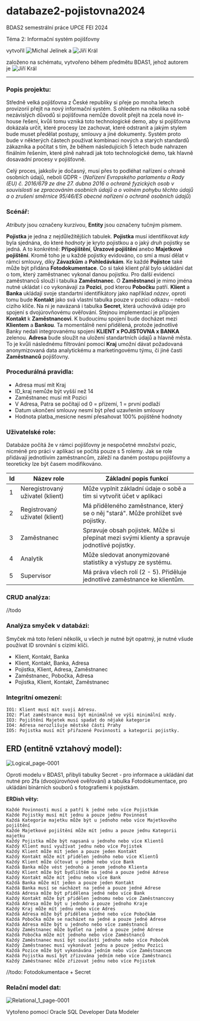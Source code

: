 # databaze2-pojistovna2024
BDAS2 semestrální práce UPCE FEI 2024

Téma 2: Informační systém pojišťovny

vytvořil ![Michal Jelínek](https://github.com/jelinekmi/) a ![Jiří Král](https://github.com/jitralar/)

založeno na schématu, vytvořeno během předmětu BDAS1, jehož autorem je ![Jiří Král](https://github.com/jitralar/) 
____
### Popis projektu:
Středně velká pojišťovna z České republiky si přeje po mnoha letech provizorií přejít na nový informační systém. S ohledem na několika na sobě nezávislých důvodů si pojišťovna nemůže dovolit přejít na zcela nové in-house řešení, kvůli tomu vzniká toto technologické demo, aby si pojišťovna dokázala určit, které procesy lze zachovat, které odstranit a jakým stylem bude muset předělat postupy, smlouvy a jiné dokumenty. Systém proto bude v některých částech používat kombinaci nových a starých standardů zákazníka a počítat s tím, že během následujících 5 letech bude nahrazen finálním řešením, které plně nahradí jak toto technologické demo, tak hlavně dosavadní procesy v pojišťovně.

Celý proces, jakkoliv je dočasný, musí přes to podléhat nařízení o ohraně osobních údajů, neboli GDPR - (_Nařízení Evropského parlamentu a Rady (EU) č. 2016/679 ze dne 27. dubna 2016 o ochraně fyzických osob v souvislosti se zpracováním osobních údajů a o volném pohybu těchto údajů a o zrušení směrnice 95/46/ES obecné nařízení o ochraně osobních údajů_)

### Scénář: 
*Atributy* jsou označeny kurzívou, **Entity** jsou označeny tučným písmem.

**Pojistka** je jedna z nejdůležitějších tabulek. **Pojistka** musí identifikovat *kdy* byla sjednána, do které *hodnoty* je kryto pojistkou a o jaký *druh* pojistky se jedná. A to konkrétně: **Připojištění**, **Úrazové pojištění** anebo **Majetkové pojištění**. Kromě toho je u každé pojistky evidováno, co smí a musí dělat v rámci smlouvy, díky **Závazkům** a **Pohledávkám**. Ke každé **Pojistce** také může být přidána **Fotodokumentace**. Co si také klient přál bylo ukládání dat o tom, který zaměstnanec vykonal danou pojistku. Pro další evidenci zaměstnanců slouží i tabulka **Zaměstnanec**. O **Zaměstnanci** je mimo jména nutné ukládat i co vykonávají za **Pozici**, pod kterou **Pobočku** patří. **Klient** a **Banka** ukládají svoje standartní identifikátory jako například *název*, oproti tomu bude **Kontakt** jako svá vlastní tabulka pouze v pozici odkazu – neboli cizího klíče. Na ni je navázaná i tabulka **Secret**, která uchovává údaje pro spojení s dvojúrovňovému ověřování. Stejnou implementací je připojen **Kontakt** k **Zaměstnancovi**. K budoucímu spojení bude docházet mezi **Klientem** a **Bankou**. Ta momentálně není přidělená, protože jednotlivé Banky nedali integrovanému spojeni **KLIENT x POJISTOVNA x BANKA** zelenou. **Adresa** bude sloužit na uložení standartních údajů a hlavně města. To je kvůli následnému filtrování pomocí **Kraj** umožní dávat požadovaná anonymizovaná data analytickému a marketingovému týmu, či jiné časti **Zaměstnanců** pojišťovny. 

### Procedurálná pravidla:

- Adresa musí mít Kraj
- ID_kraj nemůže být vyšší než 14
- Zaměstnanec musí mít Pozici
- V Adresa, Patra se počítají od 0 = přízemí, 1 = první podlaží
- Datum ukončení smlouvy nesmí být před uzavřením smlouvy
- Hodnota platba_mesicne nesmí přesahovat 100% pojištěné hodnoty

### Uživatelské role:
Databáze počítá že v rámci pojišťovny je nespočetné množství pozic, nicméně pro práci v aplikaci se počítá pouze s 5 rolemy. Jak se role přidávají jednotlivím zaměstnancům, záleží na daném postopu pojišťovny a teoreticky lze být časem modifikováno.

| Id | Název role | Základní popis funkcí |
| ------------- | ------------- | ------------- |
| 1  | Neregistrovaný uživatel (klient)  | Může vyplnit základní údaje o sobě a tím si vytvořit účet v aplikaci  |
| 2  | Registrovaný uživatel (klient)  | Má přiděleného zaměstnance, který se o něj "stará". Může prohlížet své pojistky.  |
| 3  | Zaměstnanec  | Spravuje obsah pojistek. Může si přepínat mezi svými klienty a spravuje jodnotlivé pojistky.  |
| 4  | Analytik  | Může sledovat anonymizované statistiky a výstupy ze systému.  |
| 5  | Supervisor  | Má práva všech rolí (2 - 5). Přiděluje jednotlivé zaměstnance ke klientům. |

### CRUD analýza:
//todo

### Analýza smyček v databázi:
Smyček má toto řešení několik, u všech je nutné být opatrný, je nutné všude používat ID srovnání s cizími klíči.

- Klient, Kontakt, Banka
- Klient, Kontakt, Banka, Adresa
- Pojistka, Klient, Adresa, Zaměstnanec
- Zaměstnanec, Pobočka, Adresa
- Pojistka, Klient, Kontakt, Zaměstnanec

### Integritní omezení:

    IO1: Klient musí mít svoji Adresu.
    IO2: Plat zaměstnance musí být minimálně ve výši minimální mzdy.
    IO3: Pojištění Majetek musí spadat do nějaké kategorie
    IO4: Adresa nerozlišuje městské části Prahy
    IO5: Pojistka musí mít přiřazené Povinnosti a kategorii pojistky. 

## ERD (entitně vztahový model):

![Logical_page-0001](https://github.com/user-attachments/assets/b1767039-7064-4934-a57a-a74121685f58)

Oproti modelu v BDAS1, přibyli tabulky Secret - pro informace a ukládání dat nutné pro 2fa (dvoojúrovňové ověřování) a tabulka Fotodokumentace, pro ukládání binárních souborů s fotografiemi k pojistkám.

**ERDish věty:**

    Každé Povinnosti musí a patří k jedné nebo více Pojistkám
    Každé Pojistky musí mít jednu a pouze jednu Povinnost
    Každá Kategorie majetku může být u jednoho nebo více Majetkového pojištění
    Každé Majetkové pojištění může mít jednu a pouze jednu Kategorii majetku
    Každý Pojistka může být napsaná u jednoho nebo více Klientů
    Každý Klient musí využívat jednu nebo více Pojistek
    Každý Klient může mít jeden a pouze jeden Kontakt
    Každý Kontakt může mít přidělen jednoho nebo více Klientů
    Každý Klient může účtovat u jedné nebo více Bank
    Každá Banka může vést jednoho a jenom jednoho Klienta
    Každý Klient může být bydlištěm na jedné a pouze jedné Adrese
    Každý Kontakt může mít jednu nebo více Bank
    Každá Banka může mít jeden a pouze jeden Kontakt
    Každá Banka musí se nacházet na jedné a pouze jedné Adrese
    Každá Adresa může být přidělena jedné nebo více Bank
    Každý Kontakt může být přidělen jednomu nebo více Zaměstnancovy
    Každá Adresa může být u jednoho a pouze jednoho Kraje
    Každý Kraj může mít jednu nebo více Adres
    Každá Adresa může být přidělena jedné nebo více Pobočkám
    Každá Pobočka může se nacházet na jedné a pouze jedné Adrese
    Každá Adresa může být u jednoho nebo více zaměstnanců
    Každý Zaměstnanec může bydlet na jedné a pouze jedné Adrese
    Každá Pobočka může mít jednoho nebo více Zaměstnanců
    Každý Zaměstnanec musí být součástí jednoho nebo více Poboček
    Každý Zaměstnanec musí vykonávat jednu a pouze jednu Pozici
    Každá Pozice může být vykonávána jedním nebo více Zaměstnancem
    Každá Pojistka musí být zřizována jedním nebo více Zaměstnanci
    Každý Zaměstnanec může zřizovat jednu nebo více Pojistek
//todo: Fotodokumentace + Secret

### Relační model dat:

![Relational_1_page-0001](https://github.com/user-attachments/assets/3a9c8f99-9649-4085-bd10-ab911d4f3c2a)

Vytořeno pomocí Oracle SQL Developer Data Modeler 





